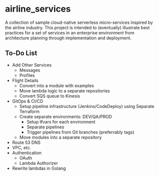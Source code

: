 # airline_services

A collection of sample cloud-native serverless micro-services inspired by the airline industry. This project is intended to (eventually) illustrate best practices for a set of services in an enterprise environment from architecture planning through implementation and deployment.


## To-Do List
- Add Other Services
  - Messages
  - Profiles
- Flight Details
  - Convert into a module with examples
  - Move lambda logic to a separate repositories
  - Convert SQS queue to Kinesis
- GitOps & CI/CD
  - Setup pipeline infrastructure (Jenkins/CodeDeploy) using Separate Terraform
  - Create separate environments: DEV/QA/PROD
    - Setup tfvars for each environment
    - Separate pipelines
    - Trigger pipelines from Git branches (preferrably tags)
  - Move modules into a separate repository
- Route 53 DNS
- VPC, etc.
- Authentication
  - OAuth
  - Lambda Authorizer
- Rewrite lambdas in Golang
